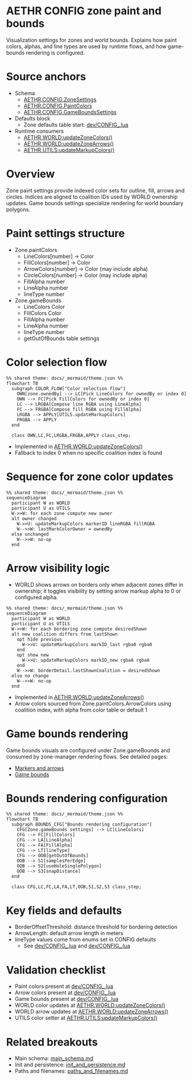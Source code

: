 # AETHR CONFIG zone paint and bounds

Visualization settings for zones and world bounds. Explains how paint colors, alphas, and line types are used by runtime flows, and how game-bounds rendering is configured.

# Source anchors

- Schema
  - [AETHR.CONFIG.ZoneSettings](../../dev/CONFIG_.lua:124)
  - [AETHR.CONFIG.PaintColors](../../dev/CONFIG_.lua:107)
  - [AETHR.CONFIG.GameBoundsSettings](../../dev/CONFIG_.lua:116)
- Defaults block
  - Zone defaults table start: [dev/CONFIG_.lua](../../dev/CONFIG_.lua:295)
- Runtime consumers
  - [AETHR.WORLD:updateZoneColors()](../../dev/WORLD.lua:683)
  - [AETHR.WORLD:updateZoneArrows()](../../dev/WORLD.lua:730)
  - [AETHR.UTILS:updateMarkupColors()](../../dev/UTILS.lua:188)

# Overview

Zone paint settings provide indexed color sets for outline, fill, arrows and circles. Indices are aligned to coalition IDs used by WORLD ownership updates. Game bounds settings specialize rendering for world boundary polygons.

# Paint settings structure

- Zone.paintColors
  - LineColors[number] -> Color
  - FillColors[number] -> Color
  - ArrowColors[number] -> Color (may include alpha)
  - CircleColors[number] -> Color (may include alpha)
  - FillAlpha number
  - LineAlpha number
  - lineType number
- Zone.gameBounds
  - LineColors Color
  - FillColors Color
  - FillAlpha number
  - LineAlpha number
  - lineType number
  - getOutOfBounds table settings

# Color selection flow

```mermaid
%% shared theme: docs/_mermaid/theme.json %%
flowchart TB
  subgraph COLOR_FLOW["Color selection flow"]
    OWN[zone.ownedBy] --> LC[Pick LineColors for ownedBy or index 0]
    OWN --> FC[Pick FillColors for ownedBy or index 0]
    LC --> LRGBA[Compose line RGBA using LineAlpha]
    FC --> FRGBA[Compose fill RGBA using FillAlpha]
    LRGBA --> APPLY[UTILS.updateMarkupColors]
    FRGBA --> APPLY
  end

  class OWN,LC,FC,LRGBA,FRGBA,APPLY class_step;
```

- Implemented in [AETHR.WORLD:updateZoneColors()](../../dev/WORLD.lua:683)
- Fallback to index 0 when no specific coalition index is found

# Sequence for zone color updates

```mermaid
%% shared theme: docs/_mermaid/theme.json %%
sequenceDiagram
  participant W as WORLD
  participant U as UTILS
  W->>W: for each zone compute new owner
  alt owner changed
    W->>U: updateMarkupColors markerID lineRGBA fillRGBA
    W-->>W: lastMarkColorOwner = ownedBy
  else unchanged
    W-->>W: no-op
  end
```

# Arrow visibility logic

- WORLD shows arrows on borders only when adjacent zones differ in ownership; it toggles visibility by setting arrow markup alpha to 0 or configured alpha.

```mermaid
%% shared theme: docs/_mermaid/theme.json %%
sequenceDiagram
  participant W as WORLD
  participant U as UTILS
  W->>W: for each bordering zone compute desiredShown
  alt new coalition differs from lastShown
    opt hide previous
      W->>U: updateMarkupColors markID_last rgba0 rgba0
    end
    opt show new
      W->>U: updateMarkupColors markID_new rgbaA rgbaA
    end
    W-->>W: borderDetail.lastShownCoalition = desiredShown
  else no change
    W-->>W: no-op
  end
```

- Implemented in [AETHR.WORLD:updateZoneArrows()](../../dev/WORLD.lua:730)
- Arrow colors sourced from Zone.paintColors.ArrowColors using coalition index, with alpha from color table or default 1

# Game bounds rendering

Game bounds visuals are configured under Zone.gameBounds and consumed by zone-manager rendering flows. See detailed pages:
- [Markers and arrows](../zone_manager/markers_and_arrows.md)
- [Game bounds](../zone_manager/game_bounds.md)

# Bounds rendering configuration

```mermaid
%% shared theme: docs/_mermaid/theme.json %%
flowchart TB
  subgraph BOUNDS_CFG["Bounds rendering configuration"]
    CFG[Zone.gameBounds settings] --> LC[LineColors]
    CFG --> FC[FillColors]
    CFG --> LA[LineAlpha]
    CFG --> FA[FillAlpha]
    CFG --> LT[lineType]
    CFG --> OOB[getOutOfBounds]
    OOB --> S1[samplesPerEdge]
    OOB --> S2[useHoleSinglePolygon]
    OOB --> S3[snapDistance]
  end

  class CFG,LC,FC,LA,FA,LT,OOB,S1,S2,S3 class_step;
```

# Key fields and defaults

- BorderOffsetThreshold: distance threshold for bordering detection
- ArrowLength: default arrow length in meters
- lineType values come from enums set in CONFIG defaults
  - See [dev/CONFIG_.lua](../../dev/CONFIG_.lua:319) and [dev/CONFIG_.lua](../../dev/CONFIG_.lua:326)

# Validation checklist

- Paint colors present at [dev/CONFIG_.lua](../../dev/CONFIG_.lua:296)
- Arrow colors present at [dev/CONFIG_.lua](../../dev/CONFIG_.lua:307)
- Game bounds present at [dev/CONFIG_.lua](../../dev/CONFIG_.lua:321)
- WORLD color updates at [AETHR.WORLD:updateZoneColors()](../../dev/WORLD.lua:683)
- WORLD arrow updates at [AETHR.WORLD:updateZoneArrows()](../../dev/WORLD.lua:730)
- UTILS color setter at [AETHR.UTILS:updateMarkupColors()](../../dev/UTILS.lua:188)

# Related breakouts

- Main schema: [main_schema.md](./main_schema.md)
- Init and persistence: [init_and_persistence.md](./init_and_persistence.md)
- Paths and filenames: [paths_and_filenames.md](./paths_and_filenames.md)